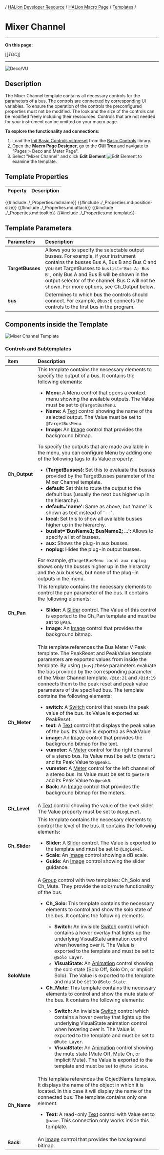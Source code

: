 / [HALion Developer Resource](../../HALion-Developer-Resource.md) / [HALion Macro Page](./HALion-Macro-Page.md) / [Templates](./Templates.md) /

# Mixer Channel

---

**On this page:**

[[_TOC_]]

---

![Deco/VU](../images/Deco-VU-Page.png)

## Description

The Mixer Channel template contains all necessary controls for the parameters of a bus. The controls are connected by corresponding UI variables. To ensure the operation of the controls the preconfigured properties must not be modified. The look and the size of the controls can be modified freely including their ressources. Controls that are not needed for your instrument can be omitted on your macro page.

**To explore the functionality and connections:**

1. Load the [Init Basic Controls.vstpreset](../vstpresets/Init%20Basic%20Controls.vstpreset) from the [Basic Controls](./Exploring-Templates.md#basic-controls) library.
2. Open the **Macro Page Designer**, go to the **GUI Tree** and navigate to "Pages > Deco and Meter Page". 
3. Select "Mixer Channel" and click **Edit Element** ![Edit Element](../images/EditElement.PNG) to examine the template.

## Template Properties

|Poperty|Description|
|:-|:-|
{{#include ./_Properties.md:name}}
{{#include ./_Properties.md:position-size}}
{{#include ./_Properties.md:attach}}
{{#include ./_Properties.md:tooltip}}
{{#include ./_Properties.md:template}}

## Template Parameters

|Parameters|Description|
|:-|:-|
|**TargetBusses**|Allows you to specify the selectable output busses. For example, if your instrument contains the busses Bus A, Bus B and Bus C and you set TargetBusses to ``buslist='Bus A; Bus B'``, only Bus A and Bus B will be shown in the output selector of the channel. Bus C will not be shown. For more options, see Ch_Output below.|
|**bus**|Determines to which bus the controls should connect. For example, ``@bus:0`` connects the controls to the first bus in the program.|

## Components inside the Template

![Mixer Channel Template](../images/Mixer-Channel-Template.PNG)

### Controls and Subtemplates

|Item|Description|
|:-|:-|
|**Ch_Output**|This template contains the necessary elements to specify the output of a bus. It contains the following elements:<ul><li>**Menu:** A [Menu](./Menu.md) control that opens a context menu showing the available outputs. The Value must be set to ``@TargetBusMenu``.</li><li>**Name:** A [Text](./Text.md) control showing the name of the selected output. The Value must be set to ``@TargetBusMenu``.</li><li>**Image:** An [Image](./Image.md) control that provides the background bitmap.</li></ul>To specify the outputs that are made available in the menu, you can configure Menu by adding one of the following tags to its Value property:<ul><li>**{TargetBusses}:** Set this to evaluate the busses provided by the TargetBusses parameter of the Mixer Channel template. </li><li>**default:** Set this to route the output to the default bus (usually the next bus higher up in the hierarchy).</li><li>**default='name':** Same as above, but 'name' is shown as text instead of '--'.</li><li>**local:** Set this to show all available busses higher up in the hierarchy.</li><li>**buslist='BusName1; BusName2; ...':** Allows to specify a list of busses.</li><li>**aux:** Shows the plug-in aux busses.</li><li>**noplug:** Hides the plug-in output busses.</li></ul>For example, ``@TargetBusMenu local aux noplug`` shows only the busses higher up in the hierarchy and the aux busses, but none of the plug-in outputs in the menu.|
|**Ch_Pan**|This template contains the necessary elements to control the pan parameter of the bus. It contains the following elements:<ul><li>**Slider:** A [Slider](./Slider.md) control. The Value of this control is exported to the Ch_Pan template and must be set to ``@Pan``.</li><li>**Image:** An [Image](./Image.md) control that provides the background bitmap.</li></ul>|
|**Ch_Meter**|This template references the Bus Meter V Peak template. The PeakReset and PeakValue template parameters are exported values from inside the template. By using ``{bus}`` these parameters evaluate the bus provided by the corresponding parameter of the Mixer Channel template. ``/@id:21`` and ``/@id:19`` connects them to the peak reset and peak value parameters of the specified bus. The template contains the following elements:<ul><li>**switch:** A [Switch](./Switch.md) control that resets the peak value of the bus. Its Value is exported as PeakReset.</li><li>**text:** A [Text](./Text.md) control that displays the peak value of the bus. Its Value is exported as PeakValue</li><li>**image:** An [Image](./Image.md) control that provides the background bitmap for the text.</li><li>**vumeter:** A [Meter](./Meter.md) control for the right channel of a stereo bus. Its Value must be set to ``@meter1`` and its Peak Value to ``@peak1``.</li><li>**vumeter:** A [Meter](./Meter.md) control for the left channel of a stereo bus. Its Value must be set to ``@meter0`` and its Peak Value to ``@peak0``.</li><li>**Back:** An [Image](./Image.md) control that provides the background bitmap for the meters.</li></ul>|
|**Ch_Level**|A [Text](./Text.md) control showing the value of the level slider. The Value property must be set to ``@LogLevel``.|
|**Ch_Slider**|This template contains the necessary elements to control the level of the bus. It contains the following elements:<ul><li>**Slider:** A [Slider](./Slider.md) control. The Value is exported to the template and must be set to ``@LogLevel``.</li><li>**Scale:** An [Image](./Image.md) control showing a dB scale.</li><li>**Guide:** An [Image](./Image.md) control showing the slider guidance.</li></ul>|
|**SoloMute**|A [Group](./Group.md) control with two templates: Ch_Solo and Ch_Mute. They provide the solo/mute functionality of the bus.<ul><li>**Ch_Solo:** This template contains the necessary elements to control and show the solo state of the bus. It contains the following elements:</li><ul><li>**Switch:** An invisible [Switch](./Switch.md) control which contains a hover overlay that lights up the underlying VisualState animation control when hovering over it. The Value is exported to the template and must be set to ``@Solo Layer``.</li><li>**VisualState:** An [Animation](./Animation.md) control showing the solo state (Solo Off, Solo On, or Implicit Solo). The Value is exported to the template and must be set to ``@Solo State``.</li></ul><li>**Ch_Mute:** This template contains the necessary elements to control and show the mute state of the bus. It contains the following elements:</li><ul><li>**Switch:** An invisible [Switch](./Switch.md) control which contains a hover overlay that lights up the underlying VisualState animation control when hovering over it. The Value is exported to the template and must be set to ``@Mute Layer``.</li><li>**VisualState:** An [Animation](./Animation.md) control showing the mute state (Mute Off, Mute On, or Implicit Mute). The Value is exported to the template and must be set to ``@Mute State``.</li></ul></ul>|
|**Ch_Name**|This template references the ObjectName template. It displays the name of the object in which it is located. In this case it will display the name of the connected bus. The template contains only one element:<ul><li>**Text:** A read-only [Text](./Text.md) control with Value set to ``@name``. This connection only works inside this template.</li></ul>|
|**Back:**|An [Image](./Image.md) control that provides the background bitmap.|